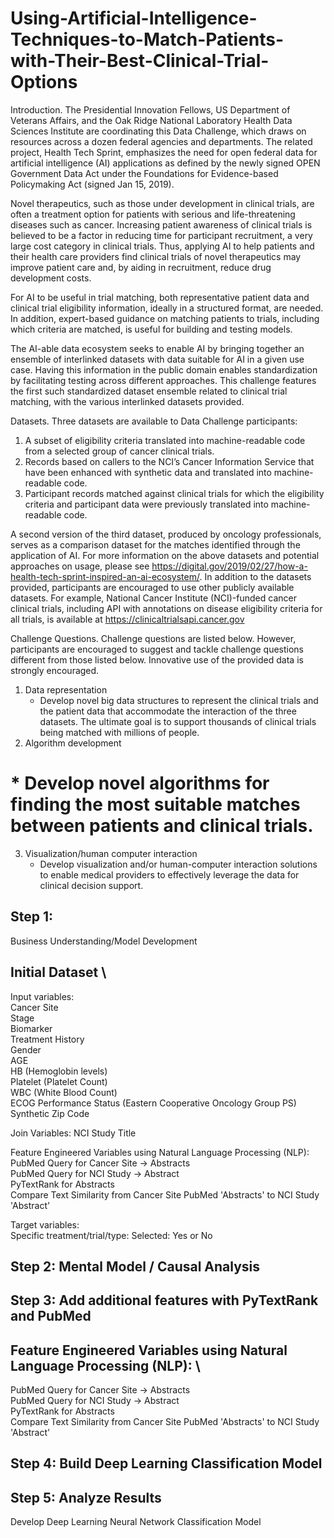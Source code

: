 # Using-Artificial-Intelligence-Techniques-to-Match-Patients-with-Their-Best-Clinical-Trial-Options

Introduction.
The Presidential Innovation Fellows, US Department of Veterans Affairs, and the Oak Ridge
National Laboratory Health Data Sciences Institute are coordinating this Data Challenge, which
draws on resources across a dozen federal agencies and departments. The related project, Health
Tech Sprint, emphasizes the need for open federal data for artificial intelligence (AI) applications
as defined by the newly signed OPEN Government Data Act under the Foundations for
Evidence-based Policymaking Act (signed Jan 15, 2019).

Novel therapeutics, such as those under development in clinical trials, are often a treatment
option for patients with serious and life-threatening diseases such as cancer. Increasing patient
awareness of clinical trials is believed to be a factor in reducing time for participant recruitment,
a very large cost category in clinical trials. Thus, applying AI to help patients and their health
care providers find clinical trials of novel therapeutics may improve patient care and, by aiding
in recruitment, reduce drug development costs.

For AI to be useful in trial matching, both representative patient data and clinical trial eligibility
information, ideally in a structured format, are needed. In addition, expert-based guidance on
matching patients to trials, including which criteria are matched, is useful for building and testing
models.

The AI-able data ecosystem seeks to enable AI by bringing together an ensemble of interlinked
datasets with data suitable for AI in a given use case. Having this information in the public
domain enables standardization by facilitating testing across different approaches. This challenge
features the first such standardized dataset ensemble related to clinical trial matching, with the
various interlinked datasets provided.

Datasets.
Three datasets are available to Data Challenge participants:
1. A subset of eligibility criteria translated into machine-readable code from a selected
group of cancer clinical trials.
2. Records based on callers to the NCI’s Cancer Information Service that have been
enhanced with synthetic data and translated into machine-readable code.
3. Participant records matched against clinical trials for which the eligibility criteria and
participant data were previously translated into machine-readable code.

A second version of the third dataset, produced by oncology professionals, serves as a comparison dataset for the matches identified through the application of AI.
For more information on the above datasets and potential approaches on usage, please see https://digital.gov/2019/02/27/how-a-health-tech-sprint-inspired-an-ai-ecosystem/.
In addition to the datasets provided, participants are encouraged to use other publicly available datasets. For example, National Cancer Institute (NCI)-funded cancer clinical trials, including API with annotations on disease eligibility criteria for all trials, is available at https://clinicaltrialsapi.cancer.gov

Challenge Questions.
Challenge questions are listed below. However, participants are encouraged to suggest and tackle challenge questions different from those listed below. Innovative use of the provided data is strongly encouraged.
1. Data representation
    * Develop novel big data structures to represent the clinical trials and the patient data that accommodate the interaction of the three datasets. The ultimate goal is to support thousands of clinical trials being matched with millions of people.
2. Algorithm development
#    * Develop novel algorithms for finding the most suitable matches between patients and clinical trials.
3. Visualization/human computer interaction
    * Develop visualization and/or human-computer interaction solutions to enable medical providers to effectively leverage the data for clinical decision support.
    
## Step 1:
Business Understanding/Model Development
## Initial Dataset \
Input variables: \
Cancer Site   \
Stage   \
Biomarker   \
Treatment History  \
Gender  \
AGE   \
HB (Hemoglobin levels)  \
Platelet (Platelet Count)  \
WBC (White Blood Count)   \
ECOG Performance Status (Eastern Cooperative Oncology Group PS)   \
Synthetic Zip Code    

Join Variables:
NCI Study Title

Feature Engineered Variables using Natural Language Processing (NLP):   \
PubMed Query for Cancer Site -> Abstracts   \
PubMed Query for NCI Study -> Abstract   \
PyTextRank for Abstracts   \
Compare Text Similarity from Cancer Site PubMed 'Abstracts' to NCI Study 'Abstract'   

Target variables:    \
Specific treatment/trial/type: Selected: Yes or No    


## Step 2: Mental Model / Causal Analysis




## Step 3: Add additional features with PyTextRank and PubMed
## Feature Engineered Variables using Natural Language Processing (NLP):   \
PubMed Query for Cancer Site -> Abstracts   \
PubMed Query for NCI Study -> Abstract   \
PyTextRank for Abstracts   \
Compare Text Similarity from Cancer Site PubMed 'Abstracts' to NCI Study 'Abstract'   






## Step 4: Build Deep Learning Classification Model





## Step 5: Analyze Results
Develop Deep Learning Neural Network Classification Model



